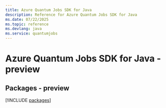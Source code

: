 ```yaml
---
title: Azure Quantum Jobs SDK for Java
description: Reference for Azure Quantum Jobs SDK for Java
ms.date: 07/22/2025
ms.topic: reference
ms.devlang: java
ms.service: quantumjobs
---
```

# Azure Quantum Jobs SDK for Java - preview
## Packages - preview
[!INCLUDE [packages](quantum-jobs-index.md)]